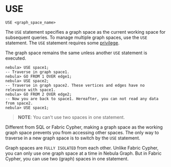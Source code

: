 # USE

```ngql
USE <graph_space_name>
```

The `USE` statement specifies a graph space as the current working space for subsequent queries. To manage multiple graph spaces, use the `USE` statement. The `USE` statement requires some [privilege](../../7.data-security/1.authentication/1.authentication.md).

The graph space remains the same unless another `USE` statement is executed.

```ngql
nebula> USE space1;
-- Traverse in graph space1.
nebula> GO FROM 1 OVER edge1;
nebula> USE space2;
-- Traverse in graph space2. These vertices and edges have no relevance with space1.
nebula> GO FROM 2 OVER edge2;
-- Now you are back to space1. Hereafter, you can not read any data from space2.
nebula> USE space1;
```

> **NOTE**: You can't use two spaces in one statement.

Different from SQL or Fabric Cypher, making a graph space as the working graph space prevents you from accessing other spaces. The only way to traverse in a new graph space is to switch by the `USE` statement.

Graph spaces are `FULLY ISOLATED` from each other. Unlike Fabric Cypher, you can only use one graph space at a time in Nebula Graph. But in Fabric Cypher, you can use two (graph) spaces in one statement.
